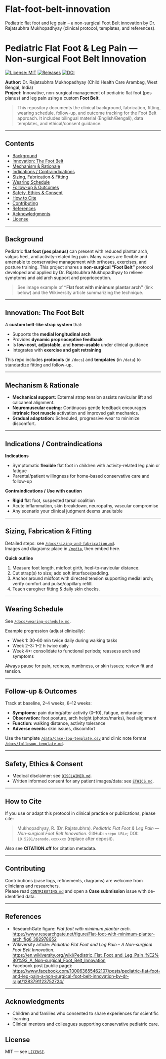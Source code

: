 # Flat-foot-belt-innovation
 Pediatric flat foot and leg pain – a non-surgical Foot Belt innovation by Dr. Rajatsubhra Mukhopadhyay (clinical protocol, templates, and references).
# Pediatric Flat Foot & Leg Pain — Non-surgical Foot Belt Innovation

[![License: MIT](https://img.shields.io/badge/License-MIT-yellow.svg)](#)
[![Releases](https://img.shields.io/github/v/release/<your-username>/flat-foot-belt-innovation)](#)
[![DOI](https://zenodo.org/badge/DOI/10.5281/zenodo.xxxxxxx.svg)](#) <!-- Replace after Zenodo deposit -->

**Author:** Dr. Rajatsubhra Mukhopadhyay (Child Health Care Arambag, West Bengal, India)  
**Project:** Innovative, non-surgical management of pediatric flat foot (pes planus) and leg pain using a custom **Foot Belt**.

> This repository documents the clinical background, fabrication, fitting, wearing schedule, follow-up, and outcome tracking for the Foot Belt approach. It includes bilingual material (English/Bengali), data templates, and ethical/consent guidance.

---

## Contents
- [Background](#background)
- [Innovation: The Foot Belt](#innovation-the-foot-belt)
- [Mechanism & Rationale](#mechanism--rationale)
- [Indications / Contraindications](#indications--contraindications)
- [Sizing, Fabrication & Fitting](#sizing-fabrication--fitting)
- [Wearing Schedule](#wearing-schedule)
- [Follow-up & Outcomes](#follow-up--outcomes)
- [Safety, Ethics & Consent](#safety-ethics--consent)
- [How to Cite](#how-to-cite)
- [Contributing](#contributing)
- [References](#references)
- [Acknowledgments](#acknowledgments)
- [License](#license)

---

## Background
Pediatric **flat foot (pes planus)** can present with reduced plantar arch, valgus heel, and activity-related leg pain. Many cases are flexible and amenable to conservative management with orthoses, exercises, and posture training. This project shares a **non-surgical “Foot Belt”** protocol developed and applied by Dr. Rajatsubhra Mukhopadhyay to relieve symptoms and aid arch support and proprioception.

> See image example of **“Flat foot with minimum plantar arch”** (link below) and the Wikiversity article summarizing the technique.

---

## Innovation: The Foot Belt
A **custom belt-like strap system** that:
- Supports the **medial longitudinal arch**
- Provides **dynamic proprioceptive feedback**
- Is **low-cost**, **adjustable**, and **home-usable** under clinical guidance
- Integrates with **exercise and gait retraining**

This repo includes **protocols** (in `/docs`) and **templates** (in `/data`) to standardize fitting and follow-up.

---

## Mechanism & Rationale
- **Mechanical support:** External strap tension assists navicular lift and calcaneal alignment.
- **Neuromuscular cueing:** Continuous gentle feedback encourages **intrinsic foot muscle** activation and improved gait mechanics.
- **Gradual adaptation:** Scheduled, progressive wear to minimize discomfort.

---

## Indications / Contraindications
**Indications**
- Symptomatic **flexible** flat foot in children with activity-related leg pain or fatigue
- Parental/patient willingness for home-based conservative care and follow-up

**Contraindications / Use with caution**
- **Rigid** flat foot, suspected tarsal coalition
- Acute inflammation, skin breakdown, neuropathy, vascular compromise
- Any scenario your clinical judgment deems unsuitable

---

## Sizing, Fabrication & Fitting
Detailed steps: see [`/docs/sizing-and-fabrication.md`](docs/sizing-and-fabrication.md).  
Images and diagrams: place in [`/media`](media/), then embed here.

**Quick outline**
1. Measure foot length, midfoot girth, heel-to-navicular distance.
2. Cut strap(s) to size; add soft interface/padding.
3. Anchor around midfoot with directed tension supporting medial arch; verify comfort and pulse/capillary refill.
4. Teach caregiver fitting & daily skin checks.

---

## Wearing Schedule
See [`/docs/wearing-schedule.md`](docs/wearing-schedule.md).

Example progression (adjust clinically):
- Week 1: 30–60 min twice daily during walking tasks
- Week 2–3: 1–2 h twice daily
- Week 4+: consolidate to functional periods; reassess arch and symptoms

Always pause for pain, redness, numbness, or skin issues; review fit and tension.

---

## Follow-up & Outcomes
Track at baseline, 2–4 weeks, 8–12 weeks:
- **Symptoms:** pain during/after activity (0–10), fatigue, endurance
- **Observation:** foot posture, arch height (photos/marks), heel alignment
- **Function:** walking distance, activity tolerance
- **Adverse events:** skin issues, discomfort

Use the template [`/data/case-log-template.csv`](data/case-log-template.csv) and clinic note format [`/docs/followup-template.md`](docs/followup-template.md).

---

## Safety, Ethics & Consent
- Medical disclaimer: see [`DISCLAIMER.md`](DISCLAIMER.md).
- Written informed consent for any patient images/data: see [`ETHICS.md`](ETHICS.md).

---

## How to Cite
If you use or adapt this protocol in clinical practice or publications, please cite:

> Mukhopadhyay, R. (Dr. Rajatsubhra). *Pediatric Flat Foot & Leg Pain — Non-surgical Foot Belt Innovation*. GitHub: `<repo URL>`; DOI: `10.5281/zenodo.xxxxxxx` (replace after deposit).

Also see **CITATION.cff** for citation metadata.

---

## Contributing
Contributions (case logs, refinements, diagrams) are welcome from clinicians and researchers.  
Please read [`CONTRIBUTING.md`](CONTRIBUTING.md) and open a **Case submission** issue with de-identified data.

---

## References
- ResearchGate figure: *Flat foot with minimum plantar arch*.  
  https://www.researchgate.net/figure/Flat-foot-with-minimum-planter-arch_fig6_392978652
- Wikiversity article: *Pediatric Flat Foot and Leg Pain – A Non-surgical Foot Belt Innovation*.  
  https://en.wikiversity.org/wiki/Pediatric_Flat_Foot_and_Leg_Pain_%E2%80%93_A_Non-surgical_Foot_Belt_Innovation
- Facebook post (public page):  
  https://www.facebook.com/100063655462107/posts/pediatric-flat-foot-and-leg-pain-a-non-surgical-foot-belt-innovation-by-dr-rajat/1283791123752724/

---

## Acknowledgments
- Children and families who consented to share experiences for scientific learning.
- Clinical mentors and colleagues supporting conservative pediatric care.

## License
MIT — see [`LICENSE`](LICENSE).
